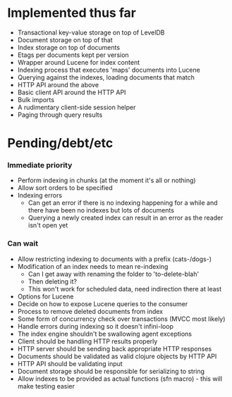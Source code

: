# Implemented thus far

- Transactional key-value storage on top of LevelDB
- Document storage on top of that
- Index storage on top of documents
- Etags per documents kept per version
- Wrapper around Lucene for index content
- Indexing process that executes 'maps' documents into Lucene
- Querying against the indexes, loading documents that match
- HTTP API around the above
- Basic client API around the HTTP API
- Bulk imports
- A rudimentary client-side session helper
- Paging through query results

# Pending/debt/etc

### Immediate priority

- Perform indexing in chunks (at the moment it's all or nothing)
- Allow sort orders to be specified
- Indexing errors
  - Can get an error if there is no indexing happening for a while and there have been no indexes but lots of documents
  - Querying a newly created index can result in an error as the reader isn't open yet

### Can wait

- Allow restricting indexing to documents with a prefix (cats-/dogs-)
- Modification of an index needs to mean re-indexing
  - Can I get away with renaming the folder to 'to-delete-blah'
  - Then deleting it?
  - This won't work for scheduled data, need indirection there at least
- Options for Lucene
- Decide on how to expose Lucene queries to the consumer
- Process to remove deleted documents from index
- Some form of concurrency check over transactions (MVCC most likely)
- Handle errors during indexing so it doesn't infini-loop
- The index engine shouldn't be swallowing agent exceptions
- Client should be handling HTTP results properly
- HTTP server should be sending back appropriate HTTP responses
- Documents should be validated as valid clojure objects by HTTP API
- HTTP API should be validating input
- Document storage should be responsible for serializing to string
- Allow indexes to be provided as actual functions (sfn macro) - this will make testing easier


